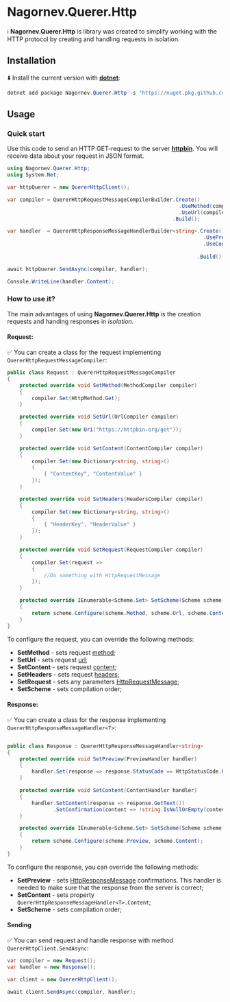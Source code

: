 # Nagornev.Querer.Http
:information_source: __Nagornev.Querer.Http__ is library was created to simplify working with the HTTP protocol by creating and handling requests in isolation.

## Installation
:arrow_down: Install the current version with __[dotnet](https://dotnet.microsoft.com/ru-ru/)__:
```C#
dotnet add package Nagornev.Querer.Http -s "https://nuget.pkg.github.com/nagornev/index.json"
```
## Usage

### Quick start
Use this code to send an HTTP GET-request to the server __[httpbin](https://httpbin.org)__. You will receive data about your request in JSON format.
```C#
using Nagornev.Querer.Http;
using System.Net;

var httpQuerer = new QuererHttpClient();

var compiler = QuererHttpRequestMessageCompilerBuilder.Create()
                                                        .UseMethod(compiler => compiler.Set(HttpMethod.Get))
                                                        .UseUrl(compiler => compiler.Set(new Uri("https://httpbin.org/get")))
                                                      .Build();

var handler  = QuererHttpResponseMessageHandlerBuilder<string>.Create()
                                                                .UsePreview(handler => handler.Set(response => response.StatusCode == HttpStatusCode.OK))
                                                                .UseContent(handler => handler.SetContent(response => response.GetText())
                                                                                              .SetConfirmation(content => !string.IsNullOrEmpty(content)))
                                                              .Build();

await httpQuerer.SendAsync(compiler, handler);

Console.WriteLine(handler.Content);
```

### How to use it?
The main advantages of using __Nagornev.Querer.Http__ is the creation requests and handing responses in _isolation_.

#### Request:

:white_check_mark:  You can create a class for the request implementing ```QuererHttpRequestMessageCompiler```:

```C#
public class Request : QuererHttpRequestMessageCompiler
{
    protected override void SetMethod(MethodCompiler compiler)
    {
        compiler.Set(HttpMethod.Get);
    }

    protected override void SetUrl(UrlCompiler compiler)
    {
        compiler.Set(new Uri("https://httpbin.org/get"));
    }

    protected override void SetContent(ContentCompiler compiler)
    {
        compiler.Set(new Dictionary<string, string>()
        {
            { "ContentKey", "ContentValue" }
        });
    }

    protected override void SetHeaders(HeadersCompiler compiler)
    {
        compiler.Set(new Dictionary<string, string>()
        {
            { "HeaderKey", "HeaderValue" }
        });
    }

    protected override void SetRequest(RequestCompiler compiler)
    {
        compiler.Set(request =>
        {
            //Do something with HttpRequestMessage
        });
    }

    protected override IEnumerable<Scheme.Set> SetScheme(Scheme scheme)
    {
        return scheme.Configure(scheme.Method, scheme.Url, scheme.Content, scheme.Headers, scheme.Request);
    }
}
```
To configure the request, you can override the following methods:
- __SetMethod__ - sets request [method](https://learn.microsoft.com/ru-ru/dotnet/api/system.net.http.httpmethod?view=net-8.0);
- __SetUrl__ - sets request [url](https://learn.microsoft.com/ru-ru/dotnet/api/system.uri?view=net-8.0);
- __SetContent__ - sets request [content](https://learn.microsoft.com/ru-ru/dotnet/api/system.net.http.httpcontent?view=net-8.0);
- __SetHeaders__ - sets request [headers](https://learn.microsoft.com/ru-ru/dotnet/api/system.net.http.headers.httpheaders?view=net-8.0);
- __SetRequest__ - sets any parameters [HttpRequestMessage](https://learn.microsoft.com/ru-ru/dotnet/api/system.net.http.httprequestmessage?view=net-8.0);
- __SetScheme__ - sets compilation order;

#### Response:

:white_check_mark:  You can create a class for the response implementing ```QuererHttpResponseMessageHandler<T>```:

```C#

public class Response : QuererHttpResponseMessageHandler<string>
{
    protected override void SetPreview(PreviewHandler handler)
    {
        handler.Set(response => response.StatusCode == HttpStatusCode.OK);
    }

    protected override void SetContent(ContentHandler handler)
    {
        handler.SetContent(response => response.GetText())
               .SetConfirmation(content => !string.IsNullOrEmpty(content));
    }

    protected override IEnumerable<Scheme.Set> SetScheme(Scheme scheme)
    {
        return scheme.Configure(scheme.Preview, scheme.Content);
    }
}
```

To configure the response, you can override the following methods:
- __SetPreview__ - sets [HttpResponseMessage](https://learn.microsoft.com/ru-ru/dotnet/api/system.net.http.httpresponsemessage?view=net-8.0) confirmations. This handler is needed to make sure that the response from the server is correct;
- __SetContent__ - sets property ```QuererHttpResponseMessageHandler<T>.Content```;
- __SetScheme__ - sets compilation order;

#### Sending

:white_check_mark:  You can send request and handle response with method ```QuererHttpClient.SendAsync```:

```C#
var compiler = new Request();
var handler = new Response();

var client = new QuererHttpClient();

await client.SendAsync(compiler, handler);
```
